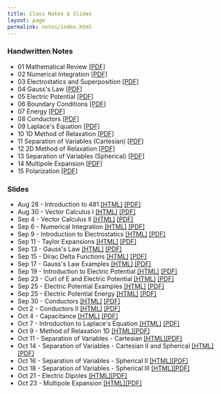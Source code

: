 ```yaml
---
title: Class Notes & Slides
layout: page
permalink: notes/index.html
---
```


### Handwritten Notes

- 01 Mathematical Review [[PDF]](./handwritten/01_Mathematical_Review.pdf)
- 02 Numerical Integration [[PDF]](./handwritten/02_Numerical_Integration.pdf)
- 03 Electrostatics and Superposition [[PDF]](./handwritten/03_Electrostatics_and_Superposition.pdf)
- 04 Gauss's Law [[PDF]](./handwritten/04_Gauss_Law.pdf)
- 05 Electric Potential [[PDF]](./handwritten/05_Electric_Potential.pdf)
- 06 Boundary Conditions [[PDF]](./handwritten/06_Boundary_Conditions.pdf)
- 07 Energy [[PDF]](./handwritten/07_Energy.pdf)
- 08 Conductors [[PDF]](./handwritten/08_Conductors.pdf)
- 09 Laplace's Equation [[PDF]](./handwritten/09_Laplaces_Equation.pdf)
- 10 1D Method of Relaxation [[PDF]](./handwritten/10_Method_of_Relaxation.pdf)
- 11 Separation of Variables (Cartesian) [[PDF]](./handwritten/11_Separation_of_Variables_Cartesian.pdf)
- 12 2D Method of Relaxation [[PDF]](./handwritten/12_Method_of_Relaxation.pdf)
- 13 Separation of Variables (Spherical) [[PDF]](./handwritten/13_Separation_of_Variables_Spherical.pdf)
- 14 Multipole Expansion [[PDF]](./handwritten/14_Multipole_Expansion.pdf)
- 15 Polarization [[PDF]](./handwritten/15_Polarization.pdf)

### Slides

- Aug 28 - Introduction to 481 [[HTML]](./01-slides.html) [[PDF]](./01-slides.pdf)
- Aug 30 - Vector Calculus I [[HTML]](./02-slides.html) [[PDF]](./02-slides.pdf)
- Sep 4 - Vector Calculus II [[HTML]](./03-slides.html) [[PDF]](./03-slides.pdf)
- Sep 6 - Numerical Integration [[HTML]](./04-slides.html) [[PDF]](./04-slides.pdf)
- Sep 9 - Introduction to Electrostatics [[HTML]](./05-slides.html) [[PDF]](./05-slides.pdf)
- Sep 11 - Taylor Expansions [[HTML]](./06-slides.html) [[PDF]](./06-slides.pdf)
- Sep 13 - Gauss's Law [[HTML]](./07-slides.html) [[PDF]](./07-slides.pdf)
- Sep 15 - Dirac Delta Functions [[HTML]](./08-slides.html) [[PDF]](./08-slides.pdf)
- Sep 17 - Gauss's Law Examples [[HTML]](./09-slides.html) [[PDF]](./09-slides.pdf)
- Sep 19 - Introduction to Electric Potential [[HTML]](./10-slides.html) [[PDF]](./10-slides.pdf)
- Sep 23 - Curl of E and Electric Potential [[HTML]](./11-slides.html) [[PDF]](./11-slides.pdf)
- Sep 25 - Electric Potential Examples [[HTML]](./12-slides.html) [[PDF]](./12-slides.pdf)
- Sep 25 - Electric Potential Energy [[HTML]](./13-slides.html) [[PDF]](./13-slides.pdf)
- Sep 30 - Conductors [[HTML]](./14-slides.html) [[PDF]](./14-slides.pdf)
- Oct 2 - Conductors II [[HTML]](./15-slides.html) [[PDF]](./15-slides.pdf)
- Oct 4 - Capacitance [[HTML]](./16-slides.html) [[PDF]](./16-slides.pdf)
- Oct 7 - Introduction to Laplace's Equation [[HTML]](./17-slides.html) [[PDF]](./17-slides.pdf)
- Oct 9 - Method of Relaxation 1D [[HTML]](./18-slides.html)[[PDF]](./18-slides.pdf)
- Oct 11 - Separation of Variables - Cartesian [[HTML]](./19-slides.html)[[PDF]](./19-slides.pdf)
- Oct 14 - Separation of Variables - Cartesian II and Spherical [[HTML]](./20-slides.html)[[PDF]](./20-slides.pdf)
- Oct 16 - Separation of Variables - Spherical II [[HTML]](./21-slides.html)[[PDF]](./21-slides.pdf)
- Oct 18 - Separation of Variables - Spherical III [[HTML]](./22-slides.html)[[PDF]](./22-slides.pdf)
- Oct 21 - Electric Dipoles [[HTML]](./23-slides.html)[[PDF]](./23-slides.pdf)
- Oct 23 - Multipole Expansion [[HTML]](./24-slides.html)[[PDF]](./24-slides.pdf)
